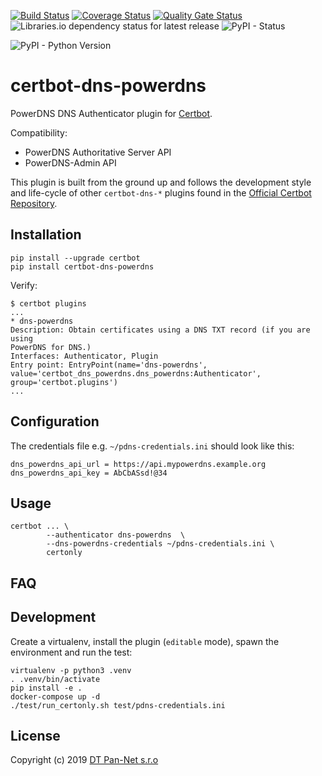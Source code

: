 [![Build Status](https://travis-ci.com/pan-net-security/certbot-dns-powerdns.svg?branch=master)](https://travis-ci.com/pan-net-security/certbot-dns-powerdns)
[![Coverage Status](https://coveralls.io/repos/github/pan-net-security/certbot-dns-powerdns/badge.svg?branch=master)](https://coveralls.io/github/pan-net-security/certbot-dns-powerdns?branch=master)
[![Quality Gate Status](https://sonarcloud.io/api/project_badges/measure?project=6cfb0c4728624ebff38afc0b1ef91700795ea9ef&metric=alert_status)](https://sonarcloud.io/dashboard?id=6cfb0c4728624ebff38afc0b1ef91700795ea9ef)
![Libraries.io dependency status for latest release](https://img.shields.io/librariesio/release/github/pan-net-security/certbot-dns-powerdns.svg)
![PyPI - Status](https://img.shields.io/pypi/status/certbot-dns-powerdns.svg)

![PyPI - Python Version](https://img.shields.io/pypi/pyversions/certbot-dns-powerdns.svg)


certbot-dns-powerdns
============

PowerDNS DNS Authenticator plugin for [Certbot](https://certbot.eff.org/).

Compatibility:
* PowerDNS Authoritative Server API
* PowerDNS-Admin API

This plugin is built from the ground up and follows the development style and life-cycle
of other `certbot-dns-*` plugins found in the
[Official Certbot Repository](https://github.com/certbot/certbot).

Installation
------------

```
pip install --upgrade certbot
pip install certbot-dns-powerdns
```

Verify:

```
$ certbot plugins
...
* dns-powerdns
Description: Obtain certificates using a DNS TXT record (if you are using
PowerDNS for DNS.)
Interfaces: Authenticator, Plugin
Entry point: EntryPoint(name='dns-powerdns',
value='certbot_dns_powerdns.dns_powerdns:Authenticator',
group='certbot.plugins')
...
```

Configuration
-------------

The credentials file e.g. `~/pdns-credentials.ini` should look like this:

```
dns_powerdns_api_url = https://api.mypowerdns.example.org
dns_powerdns_api_key = AbCbASsd!@34
```

Usage
-----


```
certbot ... \
        --authenticator dns-powerdns  \
        --dns-powerdns-credentials ~/pdns-credentials.ini \
        certonly
```

FAQ
-----

Development
-----------

Create a virtualenv, install the plugin (`editable` mode),
spawn the environment and run the test:

```
virtualenv -p python3 .venv
. .venv/bin/activate
pip install -e .
docker-compose up -d
./test/run_certonly.sh test/pdns-credentials.ini
```

License
--------

Copyright (c) 2019 [DT Pan-Net s.r.o](https://github.com/pan-net-security)
